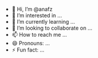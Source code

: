 - 👋 Hi, I’m @anafz
- 👀 I’m interested in ...
- 🌱 I’m currently learning ...
- 💞️ I’m looking to collaborate on ...
- 📫 How to reach me ...
- 😄 Pronouns: ...
- ⚡ Fun fact: ...

<!---
anafz/anafz is a ✨ special ✨ repository because its `README.md` (this file) appears on your GitHub profile.
You can click the Preview link to take a look at your changes.
--->
